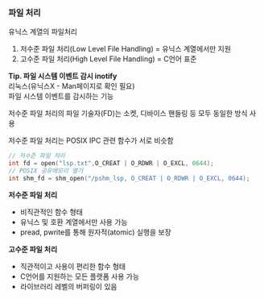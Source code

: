 ### 파일 처리

유닉스 계열의 파일처리  
1. 저수준 파일 처리(Low Level File Handling) = 유닉스 계열에서만 지원
2. 고수준 파일 처리(High Level File Handling) = C언어 표준  


**Tip. 파일 시스템 이벤트 감시 inotify**  
리눅스(유닉스X - Man페이지로 확인 필요)  
파일 시스템 이벤트를 감시하는 기능  


저수준 파일 처리의 파일 기술자(FD)는 소켓, 디바이스 핸들링 등 모두 동일한 방식 사용  

저수준 파일 처리는 POSIX IPC 관련 함수가  서로 비슷함  

```c++
// 저수준 파일 처리
int fd = open("lsp.txt",O_CREAT | O_RDWR | O_EXCL, 0644);
// POSIX 공유메모리 열기
int shm_fd = shm_open("/pshm_lsp, O_CREAT | O_RDWR | O_EXCL, 0644);
```

**저수준 파일 처리**  
- 비직관적인 함수 형태
- 유닉스 및 호환 계열에서만 사용 가능
- pread, pwrite를 통해 원자적(atomic) 실행을 보장

**고수준 파일 처리**  
- 직관적이고 사용이 편리한 함수 형태
- C언어를 지원하는 모든 플랫폼 사용 가능
- 라이브러리 레벨의 버퍼링이 있음

